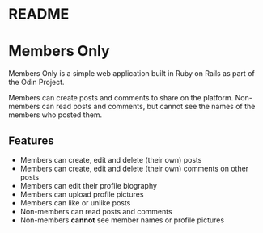 # README

<h1>Members Only</h1>

<p>Members Only is a simple web application built in Ruby on Rails as part of the Odin Project.</p>

<p>Members can create posts and comments to share on the platform. Non-members can read posts and comments, but cannot see the names of the members who posted them.</p>

<h2>Features</h2>

<ul>
    <li>Members can create, edit and delete (their own) posts</li>
    <li>Members can create, edit and delete (their own) comments on other posts</li>
    <li>Members can edit their profile biography</li>
    <li>Members can upload profile pictures</li>
    <li>Members can like or unlike posts</li>
    <li>Non-members can read posts and comments</li>
    <li>Non-members <strong>cannot</strong> see member names or profile pictures</li>
</ul>


